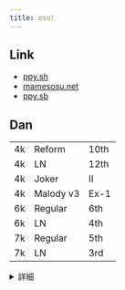 ```yaml
---
title: osu!
---
```

## Link
- [ppy.sh](https://osu.ppy.sh/users/16234052)
- [mamesosu.net](https://web.mamesosu.net/profile/546)
- [ppy.sb](https://osu.ppy.sb/user/@ericha)

## Dan
|     |           |      |
| --- | --------- | ---- |
| 4k  | Reform    | 10th |
| 4k  | LN        | 12th |
| 4k  | Joker     | II   |
| 4k  | Malody v3 | Ex-1 |
| 6k  | Regular   | 6th  |
| 6k  | LN        | 4th  |
| 7k  | Regular   | 5th  |
| 7k  | LN        | 3rd  |

<details>
<summary>詳細</summary>

Mamestagram基準
- 4k
    - Reform (96%)
        - 9th (2023/09/09)
        - 10th (2023/10/02)
    - LN (97% +V2)
        - 9th (2023/10/03)
        - 10th (2023/12/02)
        - 11th (2023/12/02)
        - 12th (2024/03/30)
    - Joker (96%)
        - I (2023/10/08)
        - II (2023/10/09)
    - Malody v3 (Regular 95%, Extra 96%)
        - Ex-1 (2024/01/03)
- 6k
    - Regular (96%)
        - 4th (2023/11/24)
        - 5th (2024/03/31)
        - 6th (2024/05/18)
    - LN (95%)
        - 4th (2024/03/31)
- 7k
    - Regular (96%)
        - 2nd (2023/10/03)
        - 4th (2023/10/18)
        - 5th (2024/02/17)
    - LN (95%)
        - 2nd (2023/10/06)
        - 3rd (2023/11/12)
</details>
